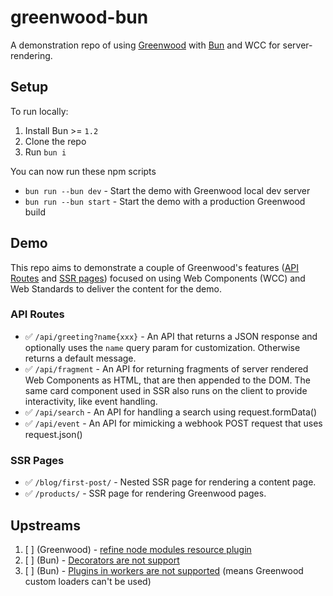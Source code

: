 # greenwood-bun

A demonstration repo of using [Greenwood](https://greenwoodjs.dev/) with [Bun](https://bun.sh/) and WCC for server-rendering.

## Setup

To run locally:

1. Install Bun >= `1.2`
1. Clone the repo
1. Run `bun i`

You can now run these npm scripts
- `bun run --bun dev` - Start the demo with Greenwood local dev server
- `bun run --bun start` - Start the demo with a production Greenwood build

## Demo

This repo aims to demonstrate a couple of Greenwood's features ([API Routes](https://www.greenwoodjs.io/docs/api-routes/) and [SSR pages](https://www.greenwoodjs.io/docs/server-rendering/#routes)) focused on using Web Components (WCC) and Web Standards to deliver the content for the demo.

### API Routes

- ✅  `/api/greeting?name{xxx}` - An API that returns a JSON response and optionally uses the `name` query param for customization.  Otherwise returns a default message.
- ✅ `/api/fragment` - An API for returning fragments of server rendered Web Components as HTML, that are then appended to the DOM.  The same card component used in SSR also runs on the client to provide interactivity, like event handling.
- ✅ `/api/search` - An API for handling a search using request.formData()
- ✅ `/api/event` - An API for mimicking a webhook POST request that uses request.json()

### SSR Pages

- ✅ `/blog/first-post/` - Nested SSR page for rendering a content page.
- ✅ `/products/` - SSR page for rendering Greenwood pages.

## Upstreams

1. [ ] (Greenwood) - [refine node modules resource plugin](https://github.com/ProjectEvergreen/greenwood/pull/1577/)
1. [ ] (Bun) - [Decorators are not support](https://github.com/oven-sh/bun/issues/4122#issuecomment-2775035141)
1. [ ] (Bun) - [Plugins in workers are not supported](https://github.com/oven-sh/bun/issues/12608#issuecomment-3342167423) (means Greenwood custom loaders can't be used)